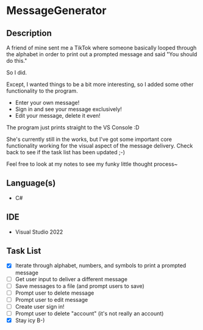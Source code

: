 # MessageGenerator

## Description
A friend of mine sent me a TikTok where someone basically looped through the alphabet in order to print out a prompted message and said "You should do this."

So I did.

Except, I wanted things to be a bit more interesting, so I added some other functionality to the program.
- Enter your own message!
- Sign in and see your message exclusively!
- Edit your message, delete it even!

The program just prints straight to the VS Console :D

She's currently still in the works, but I've got some important core functionality working for the visual aspect of the message delivery.
Check back to see if the task list has been updated ;-)

Feel free to look at my notes to see my funky little thought process~

## Language(s)
- C#

## IDE
- Visual Studio 2022

## Task List
- [x] Iterate through alphabet, numbers, and symbols to print a prompted message
- [ ] Get user input to deliver a different message
- [ ] Save messages to a file (and prompt users to save)
- [ ] Prompt user to delete message
- [ ] Prompt user to edit message
- [ ] Create user sign in!
- [ ] Prompt user to delete "account" (it's not really an account)
- [x] Stay icy B-)
